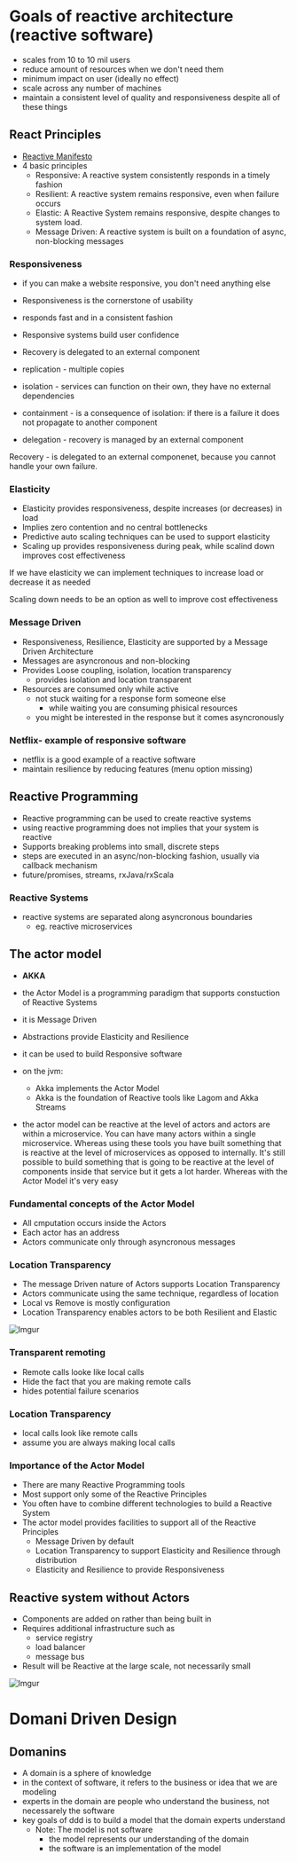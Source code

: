 # Goals of reactive architecture (reactive software)

- scales from 10 to 10 mil users
- reduce amount of resources when we don't need them
- minimum impact on user (ideally no effect)
- scale across any number of machines
- maintain a consistent level of quality and responsiveness despite all of these things

## React Principles

- [Reactive Manifesto](http://www.reactivemanifesto.org)
- 4 basic principles
    - Responsive: A reactive system consistently responds in a timely fashion
    - Resilient: A reactive system remains responsive, even when failure occurs
    - Elastic: A Reactive System remains responsive, despite changes to system load.
    - Message Driven: A reactive system is built on a foundation of async, non-blocking messages

### Responsiveness

- if you can make a website responsive, you don't need anything else
- Responsiveness is the cornerstone of usability
- responds fast and in a consistent fashion
- Responsive systems build user confidence
- Recovery is delegated to an external component

- replication - multiple copies
- isolation - services can function on their own, they have no external dependencies
- containment - is a consequence of isolation: if there is a failure it does not propagate to another component
- delegation - recovery is managed by an external component

Recovery - is delegated to an external componenet, because you cannot handle your own failure.  

### Elasticity

- Elasticity provides responsiveness, despite increases (or decreases) in load
- Implies zero contention and no central bottlenecks
- Predictive auto scaling techniques can be used to support elasticity
- Scaling up provides responsiveness during peak, while scalind down improves cost effectiveness

If we have elasticity we can implement techniques to increase load or decrease it as needed

Scaling down needs to be an option as well to improve cost effectiveness

### Message Driven

- Responsiveness, Resilience, Elasticity are supported by a Message Driven Architecture
- Messages are asyncronous and non-blocking
- Provides Loose coupling, isolation, location transparency
    - provides isolation and location transparent
- Resources are consumed only while active
    - not stuck waiting for a response form someone else
        - while waiting you are consuming phisical resources
    - you might be interested in the response but it comes asyncronously
    

### Netflix- example of responsive software
- netflix is a good example of a reactive software
- maintain resilience by reducing features (menu option missing)

## Reactive Programming

- Reactive programming can be used to create reactive systems
- using reactive programming does not implies that your system is reactive
- Supports breaking problems into small, discrete steps
- steps are executed in an async/non-blocking fashion, usually via callback mechanism
- future/promises, streams, rxJava/rxScala



### Reactive Systems
- reactive systems are separated along asyncronous boundaries
    - eg. reactive microservices


## The actor model
- **AKKA**
- the Actor Model is a programming paradigm that supports constuction of Reactive Systems
- it is Message Driven
- Abstractions provide Elasticity and Resilience
- it can be used to build Responsive software
- on the jvm:
    - Akka implements the Actor Model
    - Akka is the foundation of Reactive tools like Lagom and Akka Streams

- the actor model can be reactive at the level of actors and actors are within a microservice. You can have many actors within a single microservice. Whereas using these tools you have built something that is reactive at the level of microservices as opposed to internally. It's still possible to build something that is going to be reactive at the level of components inside that service but it gets a lot harder. Whereas with the Actor Model it's very easy

### Fundamental concepts of the Actor Model

- All cmputation occurs inside the Actors
- Each actor has an address
- Actors communicate only through asyncronous messages

### Location Transparency

- The message Driven nature of Actors supports Location Transparency
- Actors communicate using the same technique, regardless of location
- Local vs Remove is mostly configuration
- Location Transparency enables actors to be both Resilient and Elastic

![Imgur](https://i.imgur.com/2vx8Sku.png)

### Transparent remoting

- Remote calls looke like local calls
- Hide the fact that you are making remote calls
- hides potential failure scenarios

### Location Transparency

- local calls look like remote calls
- assume you are always making local calls

### Importance of the Actor Model

- There are many Reactive Programming tools
- Most support only some of the Reactive Principles
- You often have to combine different technologies to build a Reactive System
- The actor model provides facilities to support all of the Reactive Principles
    - Message Driven by default
    - Location Transparency to support Elasticity and Resilience through distribution
    - Elasticity and Resilience to provide Responsiveness

## Reactive system without Actors

- Components are added on rather than being built in
- Requires additional infrastructure such as
    - service registry
    - load balancer
    - message bus
- Result will be Reactive at the large scale, not necessarily small

![Imgur](https://imgur.com/Tf9TL34)

# Domani Driven Design
## Domanins
- A domain is a sphere of knowledge
- in the context of software, it refers to the business or idea that we are modeling
- experts in the domain are people who understand the business, not necessarely the software
- key goals of ddd is to build a model that the domain experts understand
    - Note: The model is not software
        - the model represents our understanding of the domain
        - the software is an implementation of the model
